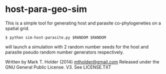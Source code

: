 host-para-geo-sim
=================

This is a simple tool for generating host and parasite co-phylogeneties
on a spatial grid.

    $ python sim-host-parasite.py $RANDOM $RANDOM

will launch a simulation with 2 random number seeds for the host and 
parasite pseudo random number generators respectively.


Written by Mark T. Holder (2014) mtholder@gmail.com
Released under the GNU General Public License. V3. See LICENSE.TXT

